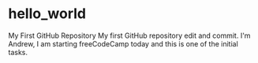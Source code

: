 # hello_world
My First GitHub Repository
My first GitHub repository edit and commit. I'm Andrew, I am starting freeCodeCamp today and this is one of the initial tasks.

